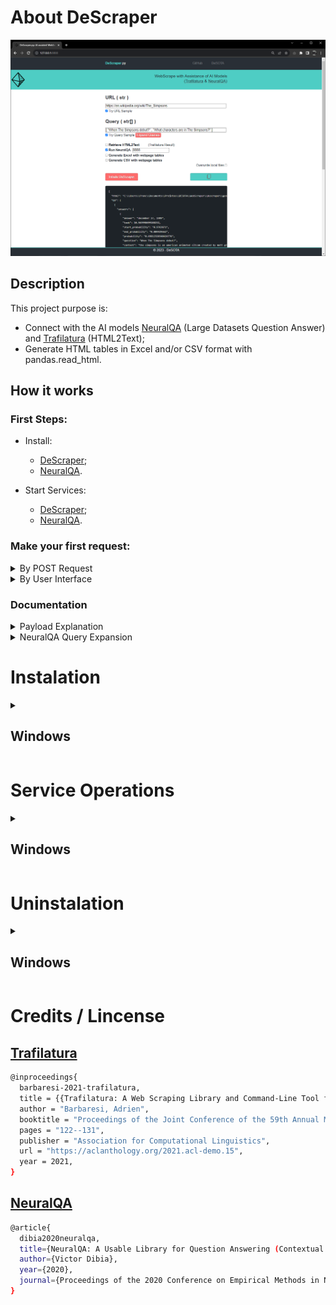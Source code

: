 # About DeScraper

![UI Show Off](readme-imgs/Descraper_UI_ShowOff.PNG)

## Description
This project purpose is:
 - Connect with the AI models [NeuralQA](https://github.com/victordibia/neuralqa/) (Large Datasets Question Answer) and [Trafilatura](https://github.com/adbar/trafilatura/) (HTML2Text);
 - Generate HTML tables in Excel and/or CSV format with pandas.read_html.

## How it works
### First Steps:
  - Install:
    - [DeScraper](#instalation);
    - [NeuralQA](https://github.com/franciscomvargas/neuralqa#instalation).

  - Start Services:
    - [DeScraper](#service-operations);
    - [NeuralQA](https://github.com/franciscomvargas/neuralqa#service-operations).
  
### Make your first request:

<details>
  <summary>By POST Request</summary>

You can use any programing language to make this request, I will use Python to ilustrate how you can do it:

[Payload Explanation](#documentation)
```python
import requests

descraper_url = "http://127.0.0.1:8880/api/scraper"

payload = {
    "url": "https://en.wikipedia.org/wiki/The_Simpsons",
    "html_text": True,
    "query": ["When the simpsons debut?"],
    "qa_port": 8888,
    "expansionterms": [],
    "excel": True,
    "csv": True,
    "overwrite_files": False
}

response = requests.request("POST", descraper_url, json=payload)

print(response.json())
```

</details>

<details>
  <summary>By User Interface</summary>

 - Click [here](http://127.0.0.1:8880/) to search for Descraper!
 - Fill with [payload](#documentation) parameters:

![UI Payload Explanation](readme-imgs/UI_payload_explanation.png)

</details>

### Documentation
<details>
  <summary>Payload Explanation</summary>

|Parameter|Type|Optional|Description|
|---|---|---|---|
|url|string|&cross;|The link of the website to webscrape|
|html_text|bolean|&check;|Run Trafilatura - get text from webpage|
|query|array of strings|&check;|When running NeuralQA is required to specify what data you want to retrieve|
|qa_port|integer|&check;|NeuralQA is a TCP/Ip service runing in paralel, here is possible to specify it's Port. Default is 8888|
|expansionterms|array of strings for each query|&check;|NeuralQA have the ability to expand queries in order to improve the results. This by adding expansion terms (keywords) in the NeuralQA request. To get the expansion terms you need to make a perliminar POST request to "http://127.0.0.1:8880/api/expand" with the simple payload {query: [array of queries]}. Get a full grasp of this funtionality with the [NeuralQA Query Expansion](#documentation)|
|excel|bolean|&check;|Generate Excel File with webpage tables|
|csv|bolean|&check;|Generate CSV Files with webpage tables|
|overwrite_files|bolean|&check;|DeScraper stores locally the scraped HTML pages and the Generated Tables, therefore, everytime you re-request the same URL you can overwrite the files switching ON this parameter (for example if the webpage has been updated)|
</details>

<details>
  <summary>NeuralQA Query Expansion</summary>

 - Explanation:
   - First, a set of rules are used to determine which token in the query to expand. These rules are chosen to improve recall (surface relevant queries) without altering the semantics of the original query. Example rules include only expanding ADJECTIVES, ADVERBS and NOUNS ; other parts of speech are not expandable. Once expansion candidates are selected, they are then iteratively masked and a masked language model is used to predict tokens that best complete the sentence given the surrounding tokens.

 - Try it out:
   1. When Query is filled with a array of strings press the "Expand Queries" button;

   2. Select the candidates that best fit your queries:

   ![UI Expand Queries](readme-imgs/Descraper_UI_ExpandQuery.PNG)
   
   3. Finally when you press "Initiate DeScraper" the selected candidates will be added to the post request as `expansionterms`:

   ![Request With Expansion Terms](readme-imgs/Descraper_UI_PayloadW_expansionterms.PNG)
</details>

# Instalation
<details>
    <summary><h2>Windows</h2></summary>

* Go to CMD as Administrator (command prompt):
  * <kbd>⊞ Win</kbd> + <kbd>R</kbd>
  * Search: `cmd` 
  * <kbd>Ctrl</kbd> + <kbd>⇧ Shift</kbd> + <kbd>↵ Enter</kbd>

* Copy-Paste the following comands: 
    ```cmd
    powershell -command "Invoke-WebRequest -Uri https://raw.githubusercontent.com/franciscomvargas/descraper/main/executables/Windows/descraper.install.bat -OutFile ~\descraper_installer.bat"
    %UserProfile%\descraper_installer.bat && del %UserProfile%\descraper_installer.bat

    ```
    * Installer Optional `<Arguments>`
    
      <table>
          <thead>
              <tr>
                  <th>arg</th>
                  <th>Description</th>
              </tr>
          </thead>
          <tbody>
              <tr>
                  <td rowspan=3>/reinstall</td>
                  <td>Overwrite project when re-installing</td>
              </tr>
              <tr>
                  <td>Delete project service when re-installing</td>
              </tr>
              <tr>
                  <td>Install without requiring user interaction</td>
              </tr>
              <tr>
                  <td>/startmodel</td>
                  <td>Start project service on instalation</td>
              </tr>
          </tbody>
      </table>
      
      ```cmd
      powershell -command "Invoke-WebRequest -Uri https://raw.githubusercontent.com/franciscomvargas/descraper/main/executables/Windows/descraper.install.bat -OutFile ~\descraper_installer.bat"
      %UserProfile%\descraper_installer.bat <Arguments> && del %UserProfile%\descraper_installer.bat

      ```
    
    
</details>

# Service Operations
<details>
    <summary><h2>Windows</h2></summary>

* Go to CMD (command prompt):
  * <kbd>⊞ Win</kbd> + <kbd>R</kbd>
  * Search: `cmd` 
  * <kbd>Ctrl</kbd> + <kbd>⇧ Shift</kbd> + <kbd>↵ Enter</kbd>

### Start Service
* Copy-Paste the following comands: 
    ```cmd
    %UserProfile%\Desota\Desota_Models\DeScraper\executables\Windows\derruner.start.bat

    ```
### Stop Service
* Copy-Paste the following comands: 
    ```cmd
    %UserProfile%\Desota\Desota_Models\DeScraper\executables\Windows\derruner.stop.bat

    ```
</details>

# Uninstalation
<details>
    <summary><h2>Windows</h2></summary>

* Go to CMD (command prompt):
  * <kbd>⊞ Win</kbd> + <kbd>R</kbd>
  * Search: `cmd` 
  * <kbd>Ctrl</kbd> + <kbd>⇧ Shift</kbd> + <kbd>↵ Enter</kbd>

* Copy-Paste the following comands: 
    ```cmd
    UserProfile%\Desota\Desota_Models\DeScraper\executables\Windows\derruner.uninstall.bat

    ```
    * Uninstaller Optional `<Arguments>`

      |arg|Description|
      |---|---|
      |/Q|Uninstall without requiring user interaction|

      ```cmd
      UserProfile%\Desota\Desota_Models\DeScraper\executables\Windows\derruner.uninstall.bat <Arguments>

      ```
      
</details>

# Credits / Lincense
  
## [Trafilatura](https://github.com/adbar/trafilatura/blob/master/LICENSE)
```sh
@inproceedings{
  barbaresi-2021-trafilatura,
  title = {{Trafilatura: A Web Scraping Library and Command-Line Tool for Text Discovery and Extraction}},
  author = "Barbaresi, Adrien",
  booktitle = "Proceedings of the Joint Conference of the 59th Annual Meeting of the Association for Computational Linguistics and the 11th International Joint Conference on Natural Language Processing: System Demonstrations",
  pages = "122--131",
  publisher = "Association for Computational Linguistics",
  url = "https://aclanthology.org/2021.acl-demo.15",
  year = 2021,
}
```


## [NeuralQA](https://github.com/victordibia/neuralqa/blob/master/LICENSE)
```sh
@article{
  dibia2020neuralqa,
  title={NeuralQA: A Usable Library for Question Answering (Contextual Query Expansion + BERT) on Large Datasets},
  author={Victor Dibia},
  year={2020},
  journal={Proceedings of the 2020 Conference on Empirical Methods in Natural Language Processing and the 9th International Joint Conference on Natural Language Processing (EMNLP-IJCNLP): System Demonstrations}
}
```
</details>

